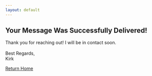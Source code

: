 ```yaml
---
layout: default
---
```

<div class="fullview">
  <h2>Your Message Was Successfully Delivered!</h2>
  <p>
    Thank you for reaching out! I will be in contact soon.
    <br /><br />
    Best Regards,<br />
    Kirk
  </p>
  <p class="text-center">
    <a href="/" class="btn glass">Return Home</a>
  </p>
</div>